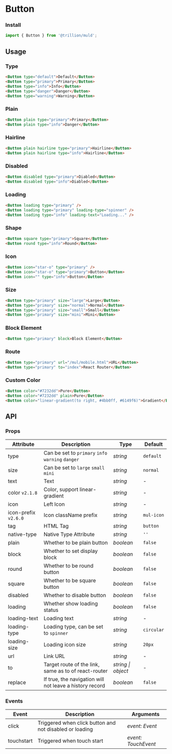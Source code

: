 # Button

### Install

```js
import { Button } from '@trillion/muld';
```

## Usage

### Type

```html
<Button type="default">Default</Button>
<Button type="primary">Primary</Button>
<Button type="info">Info</Button>
<Button type="danger">Danger</Button>
<Button type="warning">Warning</Button>
```

### Plain

```html
<Button plain type="primary">Primary</Button>
<Button plain type="info">Danger</Button>
```

### Hairline

```html
<Button plain hairline type="primary">Hairline</Button>
<Button plain hairline type="info">Hairline</Button>
```

### Disabled

```html
<Button disabled type="primary">Diabled</Button>
<Button disabled type="info">Diabled</Button>
```

### Loading

```html
<Button loading type="primary" />
<Button loading type="primary" loading-type="spinner" />
<Button loading type="info" loading-text="Loading..." />
```

### Shape

```html
<Button square type="primary">Square</Button>
<Button round type="info">Round</Button>
```

### Icon

```html
<Button icon="star-o" type="primary" />
<Button icon="star-o" type="primary">Button</Button>
<Button icon="" type="info">Button</Button>
```

### Size

```html
<Button type="primary" size="large">Large</Button>
<Button type="primary" size="normal">Normal</Button>
<Button type="primary" size="small">Small</Button>
<Button type="primary" size="mini">Mini</Button>
```

### Block Element

```html
<Button type="primary" block>Block Element</Button>
```

### Route

```html
<Button type="primary" url="/mul/mobile.html">URL</Button>
<Button type="primary" to="index">React Router</Button>
```

### Custom Color

```html
<Button color="#7232dd">Pure</Button>
<Button color="#7232dd" plain>Pure</Button>
<Button color="linear-gradient(to right, #4bb0ff, #6149f6)">Gradient</Button>
```

## API

### Props

| Attribute | Description | Type | Default |
| --- | --- | --- | --- |
| type | Can be set to `primary` `info` `warning` `danger` | _string_ | `default` |
| size | Can be set to `large` `small` `mini` | _string_ | `normal` |
| text | Text | _string_ | - |
| color `v2.1.8` | Color, support linear-gradient | _string_ | - |
| icon | Left Icon | _string_ | - |
| icon-prefix `v2.6.0` | Icon className prefix | _string_ | `mul-icon` |
| tag | HTML Tag | _string_ | `button` |
| native-type | Native Type Attribute | _string_ | `''` |
| plain | Whether to be plain button | _boolean_ | `false` |
| block | Whether to set display block | _boolean_ | `false` |
| round | Whether to be round button | _boolean_ | `false` |
| square | Whether to be square button | _boolean_ | `false` |
| disabled | Whether to disable button | _boolean_ | `false` |
| loading | Whether show loading status | _boolean_ | `false` |
| loading-text | Loading text | _string_ | - |
| loading-type | Loading type, can be set to `spinner` | _string_ | `circular` |
| loading-size | Loading icon size | _string_ | `20px` |
| url | Link URL | _string_ | - |
| to | Target route of the link, same as to of react-router | _string \| object_ | - |
| replace | If true, the navigation will not leave a history record | _boolean_ | `false` |

### Events

| Event | Description | Arguments |
| --- | --- | --- |
| click | Triggered when click button and not disabled or loading | _event: Event_ |
| touchstart | Triggered when touch start | _event: TouchEvent_ |
